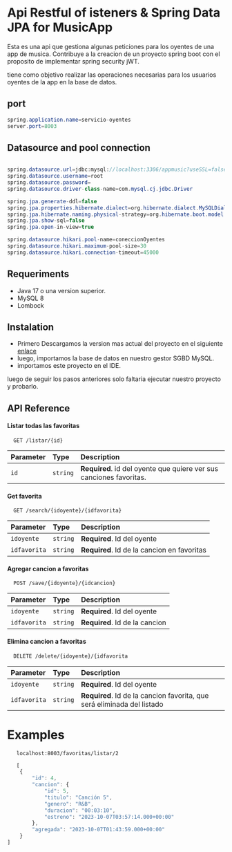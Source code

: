 
# Api Restful of isteners & Spring Data JPA for MusicApp 
Esta es una api que gestiona algunas peticiones para los oyentes de una app de musica.
Contribuye a la creacion de un proyecto spring boot con el proposito de implementar spring security jWT.


tiene como objetivo realizar las operaciones necesarias para los usuarios oyentes de la app en la base de datos.

## port 
```java
spring.application.name=servicio-oyentes
server.port=8003
```

## Datasource and pool connection 
``` java

spring.datasource.url=jdbc:mysql://localhost:3306/appmusic?useSSL=false&serverTimezone=America/Bogota&AllowpublicKeyRetrieval=true
spring.datasource.username=root
spring.datasource.password=
spring.datasource.driver-class-name=com.mysql.cj.jdbc.Driver

spring.jpa.generate-ddl=false
spring.jpa.properties.hibernate.dialect=org.hibernate.dialect.MySQLDialect
spring.jpa.hibernate.naming.physical-strategy=org.hibernate.boot.model.naming.PhysicalNamingStrategyStandardImpl
spring.jpa.show-sql=false
spring.jpa.open-in-view=true

spring.datasource.hikari.pool-name=coneccionOyentes
spring.datasource.hikari.maximum-pool-size=30
spring.datasource.hikari.connection-timeout=45000

```



## Requeriments
- Java 17 o una version superior.
- MySQL 8
- Lombock 


## Instalation

- Primero Descargamos la version mas actual del proyecto en el siguiente [enlace](https://github.com/MateoRodriguez0/appmusic-oyentes/releases/tag/version-1.0)
- luego, importamos la base de datos en nuestro gestor SGBD MySQL.
- importamos este proyecto en el IDE. 

luego de seguir los pasos anteriores solo faltaria ejecutar nuestro proyecto y probarlo.



## API Reference

#### Listar todas las favoritas

```http
  GET /listar/{id}
```

| Parameter | Type     | Description                |
| :-------- | :------- | :------------------------- |
| `id` | `string` | **Required**. id del oyente que quiere ver sus canciones favoritas. |

#### Get favorita

```http
  GET /search/{idoyente}/{idfavorita}
```

| Parameter | Type     | Description                       |
| :-------- | :------- | :-------------------------------- |
| `idoyente`      | `string` | **Required**. Id del oyente|
| `idfavorita`      | `string` | **Required**. Id de la cancion en favoritas |


#### Agregar cancion a favoritas

```http
  POST /save/{idoyente}/{idcancion}
```

| Parameter | Type     | Description                       |
| :-------- | :------- | :-------------------------------- |
| `idoyente`      | `string` | **Required**. Id del oyente|
| `idfavorita`      | `string` | **Required**. Id de la cancion |





#### Elimina cancion a favoritas

```http
  DELETE /delete/{idoyente}/{idfavorita
```

| Parameter | Type     | Description                       |
| :-------- | :------- | :-------------------------------- |
| `idoyente`      | `string` | **Required**. Id del oyente|
| `idfavorita`      | `string` | **Required**. Id de la cancion favorita, que será eliminada del listado|

# Examples 

```http
   localhost:8003/favoritas/listar/2
```

```Javascript
   [
    {
        "id": 4,
        "cancion": {
            "id": 5,
            "titulo": "Canción 5",
            "genero": "R&B",
            "duracion": "00:03:10",
            "estreno": "2023-10-07T03:57:14.000+00:00"
        },
        "agregada": "2023-10-07T01:43:59.000+00:00"
    }
]
```
